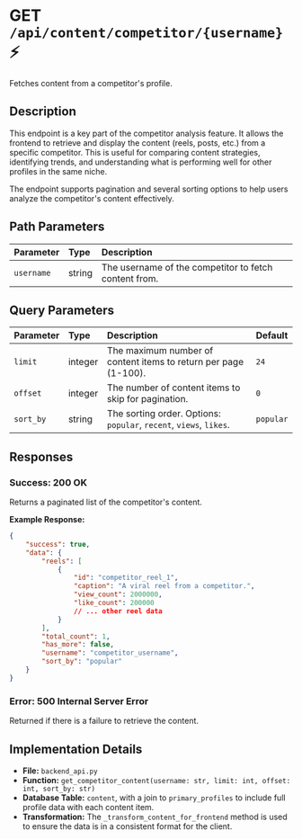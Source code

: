 # GET `/api/content/competitor/{username}` ⚡

Fetches content from a competitor's profile.

## Description

This endpoint is a key part of the competitor analysis feature. It allows the frontend to retrieve and display the content (reels, posts, etc.) from a specific competitor. This is useful for comparing content strategies, identifying trends, and understanding what is performing well for other profiles in the same niche.

The endpoint supports pagination and several sorting options to help users analyze the competitor's content effectively.

## Path Parameters

| Parameter  | Type   | Description                                           |
| :--------- | :----- | :---------------------------------------------------- |
| `username` | string | The username of the competitor to fetch content from. |

## Query Parameters

| Parameter | Type    | Description                                                        | Default   |
| :-------- | :------ | :----------------------------------------------------------------- | :-------- |
| `limit`   | integer | The maximum number of content items to return per page (1-100).    | `24`      |
| `offset`  | integer | The number of content items to skip for pagination.                | `0`       |
| `sort_by` | string  | The sorting order. Options: `popular`, `recent`, `views`, `likes`. | `popular` |

## Responses

### Success: 200 OK

Returns a paginated list of the competitor's content.

**Example Response:**

```json
{
    "success": true,
    "data": {
        "reels": [
            {
                "id": "competitor_reel_1",
                "caption": "A viral reel from a competitor.",
                "view_count": 2000000,
                "like_count": 200000
                // ... other reel data
            }
        ],
        "total_count": 1,
        "has_more": false,
        "username": "competitor_username",
        "sort_by": "popular"
    }
}
```

### Error: 500 Internal Server Error

Returned if there is a failure to retrieve the content.

## Implementation Details

-   **File:** `backend_api.py`
-   **Function:** `get_competitor_content(username: str, limit: int, offset: int, sort_by: str)`
-   **Database Table:** `content`, with a join to `primary_profiles` to include full profile data with each content item.
-   **Transformation:** The `_transform_content_for_frontend` method is used to ensure the data is in a consistent format for the client.
